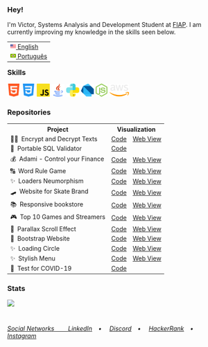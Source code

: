 <h3>Hey!</h3>
I'm Victor, Systems Analysis and Development Student at <a href="https://www.fiap.com.br/" target="_blank">FIAP</a>. I am currently improving my knowledge in the skills seen below.<br>

<table align="right">
 <tr><td><a href="README.md"><img src="assets/us-flag.png" height="13"> English</a></td></tr>
 <tr><td><a href="README_pt.md"><img src="assets/br-flag.png" height="13"> Português</a></td></tr>
</table>
<h3>Skills</h3>

<div>
  <img src = "assets/html5.png" alt="HTML5" height = "30px">
  <img src = "assets/css.png" alt="CSS3" height = "30px">
  <img src = "assets/javascript.png" alt="JavaScript" height = "30px">
  <img src = "assets/java.png" alt="Java" height = "30px">
  <img src = "assets/python.png" alt="Python" height = "30px">
  <img src = "assets/dart.png" alt="React" height = "30px">
  <img src = "assets/node.png" alt="Node" height = "30px">
  <img src = "assets/aws.png" alt="aws" height = "30px">
 </div>

<h3>Repositories</h3>
<table>
  <tr>
   <th>Project</th>
   <th colspan="2">Visualization</th>
  </tr>
  <tr>
   <td>👨‍💻&ensp;Encrypt and Decrypt Texts</td>
   <td><a href="https://github.com/VictorlBueno/encrypt" target="_blank">Code</a></td>
   <td><a href="https://vlb-encrypt.netlify.app/" target="_blank">Web View</a></td>
 </tr>
   <tr>
   <td>🔎&ensp;Portable SQL Validator</td>
   <td><a href="https://github.com/VictorlBueno/SQLValidator" target="_blank">Code</a></td>
  </tr>
  <tr>
   <td>💰&ensp;Adami - Control your Finance</td>
   <td><a href="https://github.com/VictorlBueno/adami" target="_blank">Code</a></td>
   <td><a href="https://vlb-adami.netlify.app/login/" target="_blank">Web View</a></td>
  </tr>
  <tr>
   <td>🔠&ensp;Word Rule Game</td>
   <td><a href="https://github.com/VictorlBueno/Word-Rule-Game" target="_blank">Code</a></td>
   <td><a href="https://vlb-word-rule-game.netlify.app/" target="_blank">Web View</a></td>
 </tr>
  <tr>
   <td>✨&ensp;Loaders Neumorphism</td>
   <td><a href="https://github.com/VictorlBueno/Loaders-Neumorphism" target="_blank">Code</a></td>
   <td><a href="https://vlb-loaders-neumorphism.netlify.app/" target="_blank">Web View</a></td>
 </tr>
  <tr>
   <td>🛹&ensp;Website for Skate Brand</td>
   <td><a href="https://github.com/VictorlBueno/skate-brand" target="_blank">Code</a></td>
   <td><a href="https://vlb-skate-brand.netlify.app/" target="_blank">Web View</a></td>
 </tr>
   <tr>
   <td>📚&ensp;Responsive bookstore</td>
   <td><a href="https://github.com/VictorlBueno/vlbooks" target="_blank">Code</a></td>
   <td><a href="https://vlb-vlbooks.netlify.app/" target="_blank">Web View</a></td>
  </tr>
  <tr>
 <tr>
  <td>🎮&ensp;Top 10 Games and Streamers</td>
  <td><a href="https://github.com/VictorlBueno/Top-Games-Streamers" target="_blank">Code</a></td>
  <td><a href="https://vlb-top-streamers-games.netlify.app/" target="_blank">Web View</a></td>
 </tr>
 <tr>
   <td>🌄&ensp;Parallax Scroll Effect</td>
   <td><a href="https://github.com/VictorlBueno/Parallax-Scroll-Effect" target="_blank">Code</a></td>
   <td><a href="https://vlb-parallax-scroll-effect.netlify.app/" target="_blank">Web View</a></td>
 </tr>
 <tr>
   <td>🍌&ensp;Bootstrap Website</td>
   <td><a href="https://github.com/VictorlBueno/fruta-fruto" target="_blank">Code</a></td>
   <td><a href="https://vlb-fruta-fruto.netlify.app" target="_blank" target="_blank">Web View</a></td>
 </tr>
 <tr>
   <td>✨&ensp;Loading Circle</td>
   <td><a href="https://github.com/VictorlBueno/Loading-Circle" target="_blank">Code</a></td>
   <td><a href="https://vlb-loading-circle.netlify.app/" target="_blank">Web View</a></td>
 </tr>
 <tr>
   <td>✨&ensp;Stylish Menu</td>
   <td><a href="https://github.com/VictorlBueno/Stylish-Menu" target="_blank">Code</a></td>
   <td><a href="https://vlb-stylish-menu.netlify.app/" target="_blank">Web View</a></td>
 </tr>
 <tr>
   <td>🦠&ensp;Test for COVID-19</td>
   <td><a href="https://github.com/VictorlBueno/Virtual-Test-COVID-19" target="_blank">Code</a></td>
 </tr>
</table>

<h3>Stats</h3>
<a href="https://github.com/victorlbueno">
<img height="180em" src="https://github-readme-stats.vercel.app/api?username=victorlbueno&show_icons=true&theme=dark&include_all_commits=true&count_private=true"/>

#
<h6>Social Networks&ensp;&ensp;&ensp;&ensp;
<a href="https://linkedin.com/in/victorlbueno/" target="_blank">LinkedIn</a>&ensp;&ensp;•&ensp;&ensp;
<a href="https://discordapp.com/users/Playsken#1180" target="_blank">Discord</a>&ensp;&ensp;•&ensp;&ensp;
<a href="https://www.hackerrank.com/Playsken" target="_blank">HackerRank</a>&ensp;&ensp;•&ensp;&ensp;
<a href="https://instagram.com/victorlbueno" target="_blank">Instagram</a></h6>
